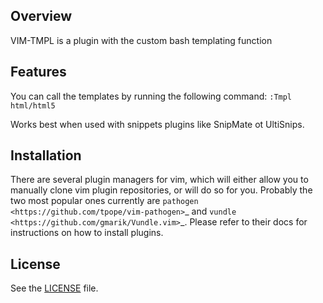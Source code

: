 ## Overview

VIM-TMPL is a plugin with the custom bash templating function

## Features
You can call the templates by running the following command:
`:Tmpl html/html5`

Works best when used with snippets plugins like SnipMate ot UltiSnips.

## Installation
There are several plugin managers for vim, which will either allow you to
manually clone vim plugin repositories, or will do so for you. Probably the
two most popular ones currently are `pathogen
<https://github.com/tpope/vim-pathogen>`_ and `vundle
<https://github.com/gmarik/Vundle.vim>`_. Please refer to their docs for
instructions on how to install plugins.

## License

See the [LICENSE](LICENSE) file.
